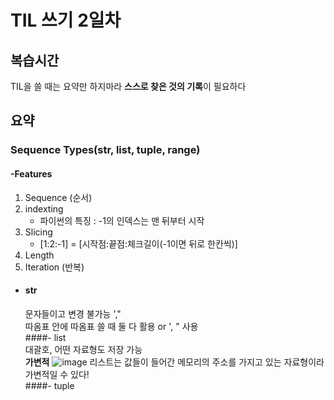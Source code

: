 # TIL 쓰기 2일차

## 복습시간
TIL을 쓸 때는 요약만 하지마라 **스스로 찾은 것의 기록**이 필요하다

## 요약
### Sequence Types(str, list, tuple, range)
#### -Features   
1. Sequence (순서)   
2. indexting
   + 파이썬의 특징 : -1의 인덱스는 맨 뒤부터 시작
4. Slicing
   + [1:2:-1] = [시작점:끝점:체크길이(-1이면 뒤로 한칸씩)]
6. Length   
7. Iteration (반복)

- #### str 
  문자들이고 변경 불가능 ',"   
  따옴표 안에 따옴표 쓸 때 둘 다 활용 or \', \" 사용   
####- list   
  대괄호, 어떤 자료형도 저장 가능  
  **가변적**
  ![image](https://github.com/user-attachments/assets/3a4221dc-e21d-4bcd-ac06-109e1e440771)
  리스트는 값들이 들어간 메모리의 주소를 가지고 있는 자료형이라 가변적일 수 있다!  
####- tuple


